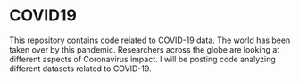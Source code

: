 # COVID19

This repository contains code related to COVID-19 data.
The world has been taken over by this pandemic. Researchers across the globe are looking at different aspects of Coronavirus impact. I will be posting code analyzing different datasets related to COVID-19.
